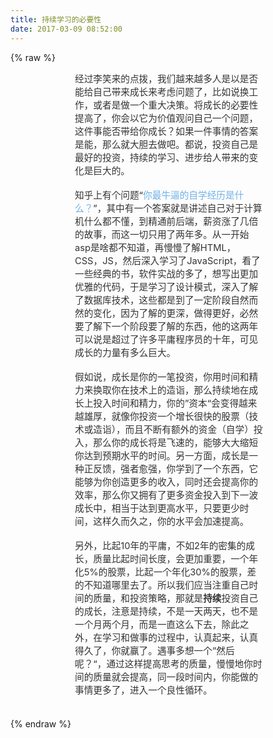 ```yaml
---
title: 持续学习的必要性
date: 2017-03-09 08:52:00
---
```

{% raw %}
<div id="magicdomid793" data-author-name="goodong" class="ace-line gutter-author-2226590 locate lineguid-wIJwG564voXuXEnz" style="margin:0px;padding:0px 100px;border-left:3px solid transparent;word-wrap:break-word;outline:none;color:#333333;font-family:-apple-system, system-ui, &quot;PingFang SC&quot;, Helvetica, Tahoma, Arial, &quot;Hiragino Sans GB&quot;, &quot;Microsoft YaHei&quot;, &quot;\\5FAE软雅黑&quot;, SimSun, &quot;\\5B8B体&quot;, Heiti, &quot;\\9ED1体&quot;, sans-serif;font-size:14.6667px;"><span class="author-2226590">经过李笑来的点拨，我们越来越多人是以是否能给自己带来成长来考虑问题了，比如说换工作，或者是做一个重大决策。将成长的必要性提高了，你会以它为价值观问自己一个问题，这件事能否带给你成长？如果一件事情的答案是能，那么就大胆去做吧。都说，投资自己是最好的投资，持续的学习、进步给人带来的变化是巨大的。</span></div>
<div id="magicdomid166" class="ace-line" style="margin:0px;padding:0px 100px;border-left:3px solid transparent;word-wrap:break-word;outline:none;color:#333333;font-family:-apple-system, system-ui, &quot;PingFang SC&quot;, Helvetica, Tahoma, Arial, &quot;Hiragino Sans GB&quot;, &quot;Microsoft YaHei&quot;, &quot;\\5FAE软雅黑&quot;, SimSun, &quot;\\5B8B体&quot;, Heiti, &quot;\\9ED1体&quot;, sans-serif;font-size:14.6667px;"><br style="margin-top:0px;" />
</div>
<div id="magicdomid1009" data-author-name="goodong" class="ace-line gutter-author-2226590 locate lineguid-K2ZPIXfm7AsAlKLh lineguid-yNZkzuJmdfbd9kzj" style="margin:0px;padding:0px 100px;border-left:3px solid transparent;word-wrap:break-word;outline:none;color:#333333;font-family:-apple-system, system-ui, &quot;PingFang SC&quot;, Helvetica, Tahoma, Arial, &quot;Hiragino Sans GB&quot;, &quot;Microsoft YaHei&quot;, &quot;\\5FAE软雅黑&quot;, SimSun, &quot;\\5B8B体&quot;, Heiti, &quot;\\9ED1体&quot;, sans-serif;font-size:14.6667px;"><span class="author-2226590">知乎上有个问题“</span><span class="author-2226590 link-block url-4gtOGR8RdGgbnPib url"><a href="https://www.zhihu.com/question/55049980/answer/147286483" muse_scanned="true" style="background:transparent;outline:none;text-decoration:none;color:#70b1e7;cursor:pointer !important;">你最牛逼的自学经历是什么？</a></span><span class="author-2226590">”，其中有一个答案就是讲述自己对于计算机什么都不懂，到精通前后端，薪资涨了几倍的故事，而这一切只用了两年多。从一开始asp是啥都不知道，再慢慢了解HTML，CSS，JS，然后深入学习了JavaScript，看了一些经典的书，软件实战的多了，想写出更加优雅的代码，于是学习了设计模式，深入了解了数据库技术，这些都是到了一定阶段自然而然的变化，因为了解的更深，做得更好，必然要了解下一个阶段要了解的东西，他的这两年可以说是超过了许多平庸程序员的十年，可见成长的力量有多么巨大。</span></div>
<div id="magicdomid416" class="ace-line" style="margin:0px;padding:0px 100px;border-left:3px solid transparent;word-wrap:break-word;outline:none;color:#333333;font-family:-apple-system, system-ui, &quot;PingFang SC&quot;, Helvetica, Tahoma, Arial, &quot;Hiragino Sans GB&quot;, &quot;Microsoft YaHei&quot;, &quot;\\5FAE软雅黑&quot;, SimSun, &quot;\\5B8B体&quot;, Heiti, &quot;\\9ED1体&quot;, sans-serif;font-size:14.6667px;"><br style="margin-top:0px;" />
</div>
<div id="magicdomid1014" data-author-name="goodong" class="ace-line gutter-author-2226590 locate lineguid-6BR5EoE5LhRX8YC7" style="margin:0px;padding:0px 100px;border-left:3px solid transparent;word-wrap:break-word;outline:none;color:#333333;font-family:-apple-system, system-ui, &quot;PingFang SC&quot;, Helvetica, Tahoma, Arial, &quot;Hiragino Sans GB&quot;, &quot;Microsoft YaHei&quot;, &quot;\\5FAE软雅黑&quot;, SimSun, &quot;\\5B8B体&quot;, Heiti, &quot;\\9ED1体&quot;, sans-serif;font-size:14.6667px;"><span class="author-2226590">假如说，成长是你的一笔投资，你用时间和精力来换取你在技术上的造诣，那么持续地在成长上投入时间和精力，你的”资本“会变得越来越雄厚，就像你投资一个增长很快的股票（技术或造诣），而且不断有额外的资金（自学）投入，那么你的成长将是飞速的，能够大大缩短你达到预期水平的时间。另一方面，成长是一种正反馈，强者愈强，你学到了一个东西，它能够为你创造更多的收入，同时还会提高你的效率，那么你又拥有了更多资金投入到下一波成长中，相当于达到更高水平，只要更少时间，这样久而久之，你的水平会加速提高。</span></div>
<div id="magicdomid1018" data-author-name="goodong" class="ace-line gutter-author-2226590" style="margin:0px;padding:0px 100px;border-left:3px solid transparent;word-wrap:break-word;outline:none;color:#333333;font-family:-apple-system, system-ui, &quot;PingFang SC&quot;, Helvetica, Tahoma, Arial, &quot;Hiragino Sans GB&quot;, &quot;Microsoft YaHei&quot;, &quot;\\5FAE软雅黑&quot;, SimSun, &quot;\\5B8B体&quot;, Heiti, &quot;\\9ED1体&quot;, sans-serif;font-size:14.6667px;"><inherit style="display:block;"><br style="margin-top:0px;" />
</inherit></div>
<div id="magicdomid1192" data-author-name="goodong" class="ace-line gutter-author-2226590 locate lineguid-IyjoEfaZF5V6gpYo" style="margin:0px;padding:0px 100px;border-left:3px solid transparent;word-wrap:break-word;outline:none;color:#333333;font-family:-apple-system, system-ui, &quot;PingFang SC&quot;, Helvetica, Tahoma, Arial, &quot;Hiragino Sans GB&quot;, &quot;Microsoft YaHei&quot;, &quot;\\5FAE软雅黑&quot;, SimSun, &quot;\\5B8B体&quot;, Heiti, &quot;\\9ED1体&quot;, sans-serif;font-size:14.6667px;"><span class="author-2226590">另外，比起10年的平庸，不如2年的密集的成长，质量比起时间长度，会更加重要，一个年化5%的股票，比起一个年化30%的股票，差的不知道哪里去了。所以我们应当注重自己时间的质量，和投资策略，那就是</span><span class="author-2226590 b"><span style="font-weight:700;">持续</span></span><span class="author-2226590">投资自己的成长，注意是持续，不是一天两天，也不是一个月两个月，而是一直这么下去，除此之外，在学习和做事的过程中，认真起来，认真得久了，</span><span class="author-2226590 font-size-3" style="font-size:11pt;">你就赢了。遇事</span><span class="author-2226590">多想一个”然后呢？“，通过这样提高思考的质量，慢慢地你时间的质量就会提高，同一段时间内，你能做的事情更多了，进入一个良性循环。</span></div>
<div id="magicdomid791" class="ace-line" style="margin:0px;padding:0px 100px;border-left:3px solid transparent;word-wrap:break-word;outline:none;color:#333333;font-family:-apple-system, system-ui, &quot;PingFang SC&quot;, Helvetica, Tahoma, Arial, &quot;Hiragino Sans GB&quot;, &quot;Microsoft YaHei&quot;, &quot;\\5FAE软雅黑&quot;, SimSun, &quot;\\5B8B体&quot;, Heiti, &quot;\\9ED1体&quot;, sans-serif;font-size:14.6667px;"><br style="margin-top:0px;" />
</div>
<div id="magicdomid790" class="ace-line" style="margin:0px;padding:0px 100px;border-left:3px solid transparent;word-wrap:break-word;outline:none;color:#333333;font-family:-apple-system, system-ui, &quot;PingFang SC&quot;, Helvetica, Tahoma, Arial, &quot;Hiragino Sans GB&quot;, &quot;Microsoft YaHei&quot;, &quot;\\5FAE软雅黑&quot;, SimSun, &quot;\\5B8B体&quot;, Heiti, &quot;\\9ED1体&quot;, sans-serif;font-size:14.6667px;"><br style="margin-top:0px;" />
</div>{% endraw %}
